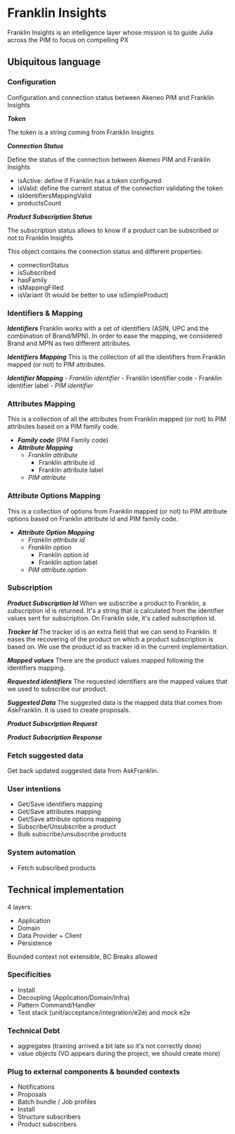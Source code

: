 # Franklin Insights
Franklin Insights is an intelligence layer whose mission is to guide Julia across the PIM to focus on compelling PX

## Ubiquitous language

### Configuration

Configuration and connection status between Akeneo PIM and Franklin Insights

***Token***

The token is a string coming from Franklin Insights

***Connection Status***

Define the status of the connection between Akeneo PIM and Franklin Insights
    
- isActive: define if Franklin has a token configured 
- isValid: define the current status of the connection validating the token
- isIdentifiersMappingValid
- productsCount

***Product Subscription Status***

The subscription status allows to know if a product can be subscribed or not to Franklin Insights

This object contains the connection status and different properties:
- connectionStatus
- isSubscribed
- hasFamily
- isMappingFilled
- isVariant (It would be better to use isSimpleProduct)

### Identifiers & Mapping

***Identifiers*** Franklin works with a set of identifiers (ASIN, UPC and the combination of Brand/MPN).
In order to ease the mapping, we considered Brand and MPN as two different attributes.

***Identifiers Mapping***
This is the collection of all the identifiers from Franklin mapped (or not) to PIM attributes.

***Identifier Mapping*** 
    - *Franklin identifier*
        - Franklin identifier code
        - Franklin identifier label
    - *PIM identifier*

### Attributes Mapping 
This is a collection of all the attributes from Franklin mapped (or not) to PIM attributes based on a PIM family code.

- ***Family code*** (PIM Family code)
- ***Attribute Mapping***
    - *Franklin attribute*
        - Franklin attribute id
        - Franklin attribute label
    - *PIM attribute*

### Attribute Options Mapping
This is a collection of options from Franklin mapped (or not) to PIM attribute options based on Franklin attribute id and PIM family code.

- ***Attribute Option Mapping***
    - *Franklin attribute id*
    - *Franklin option*
        - Franklin option id
        - Franklin option label
    - *PIM attribute option*

### Subscription

***Product Subscription Id***
When we subscribe a product to Franklin, a subscription id is returned.
It's a string that is calculated from the identifier values sent for subscription.
On Franklin side, it's called subscription id. 

***Tracker Id***
The tracker id is an extra field that we can send to Franklin.
It eases the recovering of the product on which a product subscription is based on.
We use the product id as tracker id in the current implementation.

***Mapped values***
There are the product values mapped following the identifiers mapping.

***Requested identifiers***
The requested identifiers are the mapped values that we used to subscribe our product.

***Suggested Data***
The suggested data is the mapped data that comes from AskFranklin. It is used to create proposals.

***Product Subscription Request***

***Product Subscription Response***

### Fetch suggested data
Get back updated suggested data from AskFranklin.

### User intentions

- Get/Save identifiers mapping
- Get/Save attributes mapping
- Get/Save attribute options mapping
- Subscribe/Unsubscribe a product
- Bulk subscribe/unsubscribe products

### System automation

- Fetch subscribed products

## Technical implementation

4 layers:
- Application
- Domain
- Data Provider + Client
- Persistence 

Bounded context not extensible, BC Breaks allowed

### Specificities
- Install
- Decoupling (Application/Domain/Infra)
- Pattern Command/Handler
- Test stack (unit/acceptance/integration/e2e) and mock e2e

### Technical Debt
- aggregates (training arrived a bit late so it's not correctly done)
- value objects (VO appears during the project, we should create more)

### Plug to external components & bounded contexts

- Notifications
- Proposals
- Batch bundle / Job profiles
- Install
- Structure subscribers
- Product subscribers
